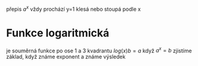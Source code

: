 přepis $a^x$
vždy prochází y=1
klesá nebo stoupá podle x

# Funkce logaritmická

je souměrná funkce po ose 1 a 3 kvadrantu 
$log(x)b = a$ když $a^x = b$
zjistíme základ, když známe exponent a známe výsledek
